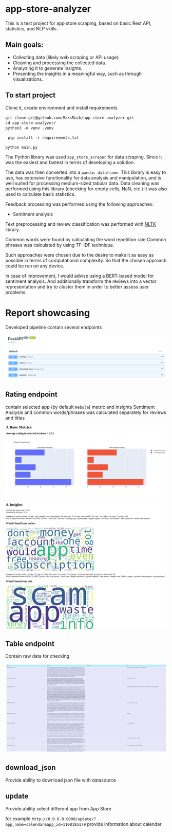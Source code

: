 # app-store-analyzer
This is a test project for app store scraping, based on basic Rest API, statistics, and NLP skills.

## Main goals:
* Collecting data (likely web scraping or API usage).
* Cleaning and processing the collected data.
* Analyzing it to generate insights.
* Presenting the insights in a meaningful way, such as through visualizations.
## To start project
Clone it, create environment and install requirements 
```
git clone git@github.com:MaksMaib/app-store-analyzer.git
cd app-store-analyzer/
python3 -m venv .venv
```
```
 pip install -r requirements.txt
```

```
python main.py 
```
The Python library was used `app_store_scraper` for data scraping. Since it was the easiest and fastest in terms of developing a solution.

The data was then converted into a `pandas dataframe`. This library is easy to use, has extensive functionality for data analysis and manipulation, and is well suited for processing medium-sized tabular data.
Data cleaning was performed using this library (checking for empty cells, NaN, etc.)
It was also used to calculate basic statistics.

Feedback processing was performed using the following approaches:
* Sentiment analysis

Text preprocessing and review classification was performed with [NLTK](https://www.nltk.org/) library.

Common words were found by calculating the word repetition rate
Common phrases was calculated by using TF-IDF technique. 


Such approaches were chosen due to the desire to make it as easy as possible in terms of computational complexity. So that the chosen approach could be run on any device.

In case of improvement, I would advise using a BERT-based model for sentiment analysis. And additionally transform the reviews into a vector representation and try to cluster them in order to better assess user problems.

# Report showcasing
Developed pipeline contain several endpoints 

![docs](src/docs.png)

## Rating endpoint
contain selected app (by default `Nebula`) metric and insights 
Sentiment Analysis and common words/phrases was calculated separately for reviews and titles

![stats](src/metrics.png)

![ins](src/insights.png)

## Table endpoint

Contain raw data for checking

![table](src/table.png)

## download_json

Provide ability to download json file with datasource


## update

Provide ability select different app from App Store

for example
`http://0.0.0.0:8000/update/?app_name=calendar&app_id=1108185179` provide information about calendar
